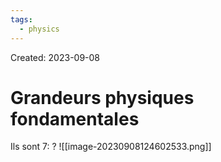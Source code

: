 ```yaml
---
tags:
  - physics
---
```

Created: 2023-09-08

# Grandeurs physiques fondamentales
Ils sont 7:
?
![[image-20230908124602533.png]]
<!--SR:!2023-10-03,14,230-->

